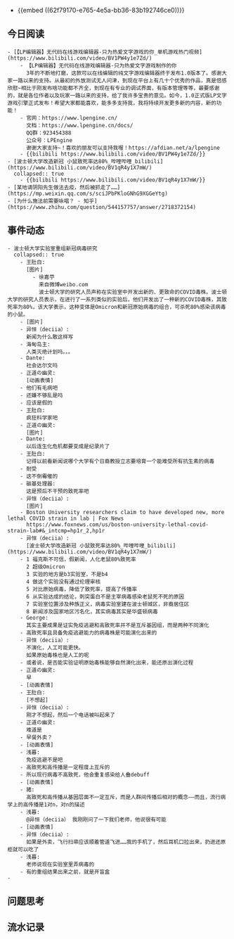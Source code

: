 - {{embed ((62f79170-e765-4e5a-bb36-83b192746ce0))}}
## 今日阅读
	- [【LP编辑器】无代码在线游戏编辑器-只为热爱文字游戏的你_单机游戏热门视频](https://www.bilibili.com/video/BV1PW4y1e7Zd/)
		- 【LP编辑器】无代码在线游戏编辑器-只为热爱文字游戏制作的你
		  3年的不断地打磨，这款可以在线编辑的纯文字游戏编辑器终于发布1.0版本了。感谢大家一路以来的支持。从最初的外放测试无人问津，到现在平台上有几十个优秀的作品，真是倍感欣慰~相比于刚发布啥功能都不齐全，到现在有专业的调试界面，有版本管理等等，最要感谢的，就是各位作者以及玩家一路以来的支持，给了我许多宝贵的意见。如今，1.0正式版LP文字游戏引擎正式发布！希望大家都能喜欢，能多多支持我，我将持续开发更多新的内容，新的功能！
		- 官网：https://www.lpengine.cn/
		  文档：https://www.lpengine.cn/docs/
		  QQ群：923454388
		  公众号：LPEngine
		  谢谢大家支持~！喜欢的朋友可以支持我喔！https://afdian.net/a/lpengine
		- {{bilibili https://www.bilibili.com/video/BV1PW4y1e7Zd/}}
	- [波士顿大学改造新冠 小鼠致死率达80%_哔哩哔哩_bilibili](https://www.bilibili.com/video/BV1qR4y1X7mW/)
	  collapsed:: true
		- {{bilibili https://www.bilibili.com/video/BV1qR4y1X7mW/}}
	- [某地请阴阳先生做法去疫，然后被抓走了……](https://mp.weixin.qq.com/s/sciJPbPKloGNhG9XGGeYtg)
	- [为什么施法前需要咏唱？ - 知乎](https://www.zhihu.com/question/544157757/answer/2718372154)
## 事件动态
	- 波士顿大学实验室重组新冠病毒研究
	  collapsed:: true
		- 王肚白:
		  [图片]
			- 徐嘉苧
			  来自微博weibo.com
			  波士顿大学的研究人员声称在实验室中开发出新的、更致命的COVID毒株。波士顿大学的研究人员表示，在进行了一系列类似的实验后，他们开发出了一种新的COVID毒株，其致死率为80%，该大学表示，这种变体是Omicron和新冠原始病毒的组合，可杀死80%感染该病毒的小鼠。
		- [图片]
		- 异恒（deciia）:
		  新闻为什么敢这样写
		- 海甸岛主:
		  人类灭绝计划吗。。。
		- Dante:
		  社会达尔文吗
		- 正道の幽灵:
		  [动画表情]
		- 他们有毛病吧
		- 还嫌不够乱是吗
		- 应该是假的
		- 王肚白:
		  疯狂科学家吧
		- 正道の幽灵:
		  [图片]
		- Dante:
		  以后连生化危机都要变成是纪录片了
		- 王肚白:
		  记得以前看新闻说哪个大学有个日裔教授立志要培育一个能难受所有抗生素的病毒
		- 耐受
		- 这不倒霉催的
		- 碳基处理器:
		  这是预后不干预的致死率吧
		- 异恒（deciia）:
		  [图片]
		- Boston University researchers claim to have developed new, more lethal COVID strain in lab | Fox News
		  https://www.foxnews.com/us/boston-university-lethal-covid-strain-lab#&_intcmp=hp1r_2,hp1r
		- 异恒（deciia）:
		  [波士顿大学改造新冠 小鼠致死率达80%_哔哩哔哩_bilibili](https://www.bilibili.com/video/BV1qR4y1X7mW/)
		- 1 福克斯不可信，假新闻，人化老鼠80%致死率
		  2 超级Omicron
		  3 实验的地方是b3实验室，不是b4
		  4 做这个实验没有通过伦理审核
		  5 对比原始病毒，降低了致死率，提高了传播率
		  6 从实验达成的结论，刺突蛋白不是主宰病毒感染老鼠死不死的原因
		  7 实验室位置涉及种族正义，病毒实验室建在波士顿城区，非裔居住区
		  8 新闻涉及国家地区污名化，其实病毒其实是华盛顿病毒
		- George:
		  其实主要成果是证实免疫逃避和高致死率并不是互斥基因组，而是两种不同演化
		- 高致死率且具备免疫逃避能力的病毒株是可能演化出来的
		- 异恒（deciia）:
		  不演化，人工可能更快。
		  如果原始毒株也是人工的呢
		- 或者说，是否能实验证明原始毒株能够自然演化出来，能还原出演化过程
		- 正道の幽灵:
		  早
		- [动画表情]
		- 王肚白:
		  [不想起]
		- 异恒（deciia）:
		  刚才不想起，然后一个电话被叫起来了
		- 正道の幽灵:
		  难道是
		- 早餐外卖？
		- [动画表情]
		- 浅暮:
		  免疫逃避不是吧
		- 高致死和高传播是一定程度上互斥的
		- 所以现行病毒不高致死，他会重复感染给人叠debuff
		- [动画表情]
		- 猪:
		  高致死和高传播从基因层面不一定互斥，而是人群间传播后相对的概念——而且，流行病学上的高传播是1对n，对n的描述
		- 浅暮:
		  @异恒（deciia） 我刚刚问了一下我们老师，他说很有可能
		- [动画表情]
		- 异恒（deciia）:
		  如果是外卖，飞行扫帚应该顺着管道飞进……我的手机了，然后耳机口拉出来，扔进还原柜就可以吃了
		- 浅暮:
		  老师说现在实验室里弄病毒的
		- 有的重组结果出来之前，就是开盲盒
	-
## 问题思考
## 流水记录
